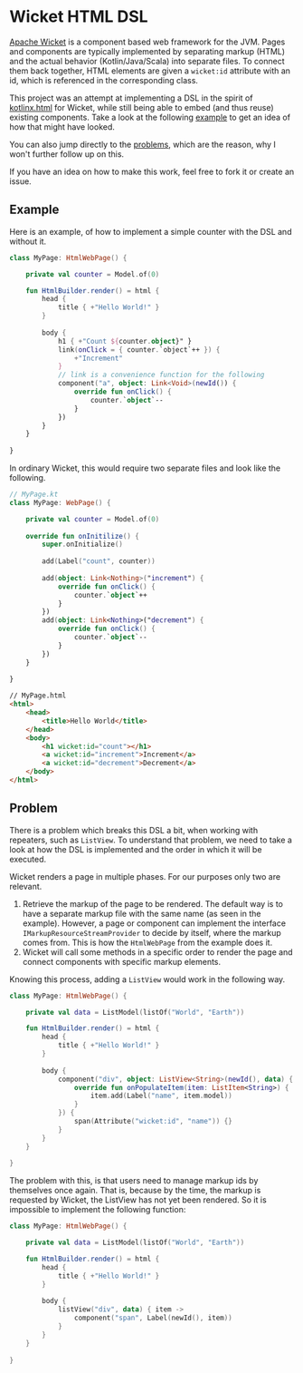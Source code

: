 # Wicket HTML DSL

[Apache Wicket][2] is a component based web framework for the
JVM. Pages and components are typically implemented by separating
markup (HTML) and the actual behavior (Kotlin/Java/Scala) into
separate files. To connect them back together, HTML elements are given
a `wicket:id` attribute with an id, which is referenced in the
corresponding class.

This project was an attempt at implementing a DSL in the spirit of
[kotlinx.html][1] for Wicket, while still being able to embed (and
thus reuse) existing components. Take a look at the following
[example](#Example) to get an idea of how that might have looked. 

You can also jump directly to the [problems](#Problems), which are the
reason, why I won't further follow up on this.

If you have an idea on how to make this work, feel free to fork it or
create an issue. 


## Example

Here is an example, of how to implement a simple counter with the DSL
and without it.

```kotlin
class MyPage: HtmlWebPage() {

    private val counter = Model.of(0)

    fun HtmlBuilder.render() = html {
        head {
            title { +"Hello World!" }
        }
        
        body {
            h1 { +"Count ${counter.object}" }
            link(onClick = { counter.`object`++ }) {
                +"Increment"
            }
            // link is a convenience function for the following
            component("a", object: Link<Void>(newId()) {
                override fun onClick() {
                    counter.`object`--
                }
            })
        }
    }
    
}
```

In ordinary Wicket, this would require two separate files and look
like the following.

```kotlin
// MyPage.kt
class MyPage: WebPage() {

    private val counter = Model.of(0)
    
    override fun onInitilize() {
        super.onInitialize()
        
        add(Label("count", counter))
        
        add(object: Link<Nothing>("increment") {
            override fun onClick() {
                counter.`object`++
            }
        })
        add(object: Link<Nothing>("decrement") {
            override fun onClick() {
                counter.`object`--
            }
        })
    }
    
}
```

```html
// MyPage.html
<html>
    <head>
        <title>Hello World</title>
    </head>
    <body>
        <h1 wicket:id="count"></h1>
        <a wicket:id="increment">Increment</a>
        <a wicket:id="decrement">Decrement</a>
    </body>
</html>
```


## Problem

There is a problem which breaks this DSL a bit, when working with
repeaters, such as `ListView`. To understand that problem, we need to
take a look at how the DSL is implemented and the order in which it
will be executed.

Wicket renders a page in multiple phases. For our purposes only two
are relevant.

1. Retrieve the markup of the page to be rendered. The default way is
   to have a separate markup file with the same name (as seen in the
   example). However, a page or component can implement the interface
   `IMarkupResourceStreamProvider` to decide by itself, where the
   markup comes from. This is how the `HtmlWebPage` from the example
   does it.
2. Wicket will call some methods in a specific order to render the
   page and connect components with specific markup elements.

Knowing this process, adding a `ListView` would work in the following
way.

```kotlin
class MyPage: HtmlWebPage() {

    private val data = ListModel(listOf("World", "Earth"))

    fun HtmlBuilder.render() = html {
        head {
            title { +"Hello World!" }
        }
        
        body {
            component("div", object: ListView<String>(newId(), data) {
                override fun onPopulateItem(item: ListItem<String>) {
                    item.add(Label("name", item.model))
                }
            }) {
                span(Attribute("wicket:id", "name")) {}
            }
        }
    }
    
}
```

The problem with this, is that users need to manage markup ids by
themselves once again. That is, because by the time, the markup is
requested by Wicket, the ListView has not yet been rendered. So it is
impossible to implement the following function:

```kotlin
class MyPage: HtmlWebPage() {

    private val data = ListModel(listOf("World", "Earth"))

    fun HtmlBuilder.render() = html {
        head {
            title { +"Hello World!" }
        }
        
        body {
            listView("div", data) { item ->
                component("span", Label(newId(), item))
            }
        }
    }
    
}
```



[1]: https://github.com/Kotlin/kotlinx.html
[2]: https://wicket.apache.org/
